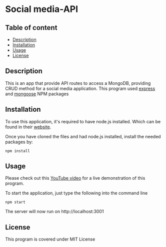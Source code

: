 # Social media-API

## Table of content

* [Description](#description)
* [Installation](#installation)
* [Usage](#usage)
* [License](#license)


## Description

This is an app that provide API routes to access a MongoDB, providing CRUD method for a social media application. This program used [express](https://www.npmjs.com/package/express) and [mongoose](https://www.npmjs.com/package/mongoose) NPM packages

## Installation

To use this application, it's required to have node.js installed. Which can be found in their [website](https://nodejs.org/en/download/).

Once you have cloned the files and had node.js installed, install the needed packages by:
 
    npm install

## Usage

Please check out this [YouTube video](https://www.youtube.com/watch?v=-ZNxumzJoFc) for a live demonstration of this program.

To start the application, just type the following into the command line
 
    npm start

The server will now run on http://localhost:3001

## License

This program is covered under MIT License
